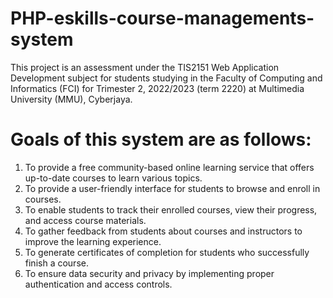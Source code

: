 # PHP-eskills-course-managements-system

This project is an assessment under the TIS2151 Web Application Development subject
for students studying in the Faculty of Computing and Informatics (FCI) for Trimester 2,
2022/2023 (term 2220) at Multimedia University (MMU), Cyberjaya.

# Goals of this system are as follows:
1. To provide a free community-based online learning service that offers up-to-date
courses to learn various topics.
2. To provide a user-friendly interface for students to browse and enroll in courses.
3. To enable students to track their enrolled courses, view their progress, and access
course materials.
4. To gather feedback from students about courses and instructors to improve the
learning experience.
5. To generate certificates of completion for students who successfully finish a course.
6. To ensure data security and privacy by implementing proper authentication and access
controls.
